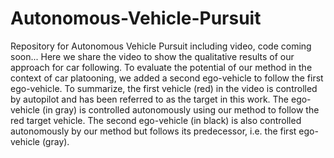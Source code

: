 # Autonomous-Vehicle-Pursuit
Repository for Autonomous Vehicle Pursuit including video, code coming soon...
Here we share the video to show the qualitative results of our approach for car following. To evaluate the potential of our method in the context of
car platooning, we added a second ego-vehicle to follow the first ego-vehicle.
To summarize, the first vehicle (red) in the video is controlled by autopilot and has been referred to as the target in this work. The ego-vehicle (in gray) is controlled autonomously using our method to follow the red target vehicle. The second ego-vehicle (in black) is also controlled autonomously by our method but follows its predecessor, i.e. the first ego-vehicle (gray).
